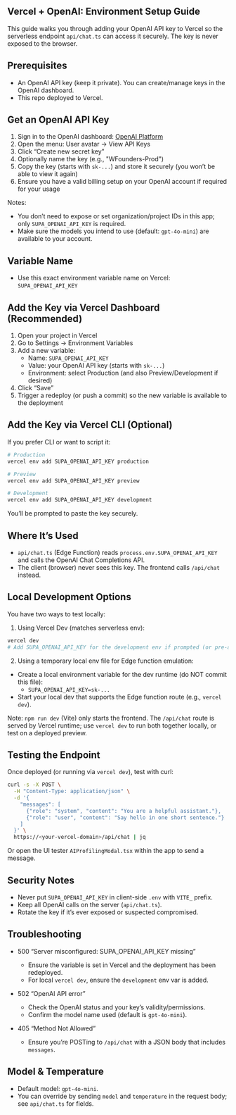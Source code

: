 ## Vercel + OpenAI: Environment Setup Guide

This guide walks you through adding your OpenAI API key to Vercel so the serverless endpoint `api/chat.ts` can access it securely. The key is never exposed to the browser.

## Prerequisites

- An OpenAI API key (keep it private). You can create/manage keys in the OpenAI dashboard.
- This repo deployed to Vercel.

## Get an OpenAI API Key

1. Sign in to the OpenAI dashboard: [OpenAI Platform](https://platform.openai.com/)
2. Open the menu: User avatar → View API Keys
3. Click “Create new secret key”
4. Optionally name the key (e.g., "WFounders-Prod")
5. Copy the key (starts with `sk-...`) and store it securely (you won’t be able to view it again)
6. Ensure you have a valid billing setup on your OpenAI account if required for your usage

Notes:
- You don’t need to expose or set organization/project IDs in this app; only `SUPA_OPENAI_API_KEY` is required.
- Make sure the models you intend to use (default: `gpt-4o-mini`) are available to your account.

## Variable Name

- Use this exact environment variable name on Vercel: `SUPA_OPENAI_API_KEY`

## Add the Key via Vercel Dashboard (Recommended)

1. Open your project in Vercel
2. Go to Settings → Environment Variables
3. Add a new variable:
   - Name: `SUPA_OPENAI_API_KEY`
   - Value: your OpenAI API key (starts with `sk-...`)
   - Environment: select Production (and also Preview/Development if desired)
4. Click “Save”
5. Trigger a redeploy (or push a commit) so the new variable is available to the deployment

## Add the Key via Vercel CLI (Optional)

If you prefer CLI or want to script it:

```bash
# Production
vercel env add SUPA_OPENAI_API_KEY production

# Preview
vercel env add SUPA_OPENAI_API_KEY preview

# Development
vercel env add SUPA_OPENAI_API_KEY development
```

You’ll be prompted to paste the key securely.

## Where It’s Used

- `api/chat.ts` (Edge Function) reads `process.env.SUPA_OPENAI_API_KEY` and calls the OpenAI Chat Completions API.
- The client (browser) never sees this key. The frontend calls `/api/chat` instead.

## Local Development Options

You have two ways to test locally:

1) Using Vercel Dev (matches serverless env):

```bash
vercel dev
# Add SUPA_OPENAI_API_KEY for the development env if prompted (or pre-add it via CLI as above)
```

2) Using a temporary local env file for Edge function emulation:

- Create a local environment variable for the dev runtime (do NOT commit this file):
  - `SUPA_OPENAI_API_KEY=sk-...`
- Start your local dev that supports the Edge function route (e.g., `vercel dev`).

Note: `npm run dev` (Vite) only starts the frontend. The `/api/chat` route is served by Vercel runtime; use `vercel dev` to run both together locally, or test on a deployed preview.

## Testing the Endpoint

Once deployed (or running via `vercel dev`), test with curl:

```bash
curl -s -X POST \
  -H "Content-Type: application/json" \
  -d '{
    "messages": [
      {"role": "system", "content": "You are a helpful assistant."},
      {"role": "user", "content": "Say hello in one short sentence."}
    ]
  }' \
  https://<your-vercel-domain>/api/chat | jq
```

Or open the UI tester `AIProfilingModal.tsx` within the app to send a message.

## Security Notes

- Never put `SUPA_OPENAI_API_KEY` in client-side `.env` with `VITE_` prefix.
- Keep all OpenAI calls on the server (`api/chat.ts`).
- Rotate the key if it’s ever exposed or suspected compromised.

## Troubleshooting

- 500 “Server misconfigured: SUPA_OPENAI_API_KEY missing”
  - Ensure the variable is set in Vercel and the deployment has been redeployed.
  - For local `vercel dev`, ensure the `development` env var is added.

- 502 “OpenAI API error”
  - Check the OpenAI status and your key’s validity/permissions.
  - Confirm the model name used (default is `gpt-4o-mini`).

- 405 “Method Not Allowed”
  - Ensure you’re POSTing to `/api/chat` with a JSON body that includes `messages`.

## Model & Temperature

- Default model: `gpt-4o-mini`.
- You can override by sending `model` and `temperature` in the request body; see `api/chat.ts` for fields.


